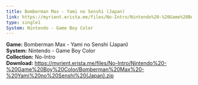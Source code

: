 ```yaml
---
title: Bomberman Max - Yami no Senshi (Japan)
link: https://myrient.erista.me/files/No-Intro/Nintendo%20-%20Game%20Boy%20Color/Bomberman%20Max%20-%20Yami%20no%20Senshi%20(Japan).zip
type: single1
System: Nintendo - Game Boy Color
---
```

<b>Game:</b> Bomberman Max - Yami no Senshi (Japan)<br>
<b>System:</b> Nintendo - Game Boy Color<br>
<b>Collection:</b> No-Intro<br>
<b>Download:</b> https://myrient.erista.me/files/No-Intro/Nintendo%20-%20Game%20Boy%20Color/Bomberman%20Max%20-%20Yami%20no%20Senshi%20(Japan).zip